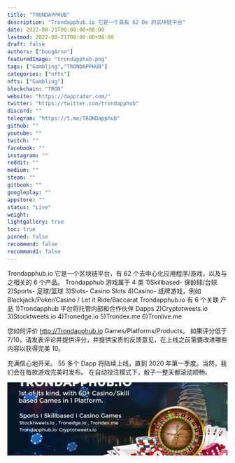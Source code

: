 ```yaml
---
title: "TRONDAPPHUB"
description: "Trondapphub.io 它是一个具有 62 De 的区块链平台"
date: 2022-08-21T00:00:00+08:00
lastmod: 2022-08-21T00:00:00+08:00
draft: false
authors: ["boogArno"]
featuredImage: "trondapphub.png"
tags: ["Gambling","TRONDAPPHUB"]
categories: ["nfts"]
nfts: ["Gambling"]
blockchain: "TRON"
website: "https://dappradar.com/"
twitter: "https://twitter.com/trondapphub"
discord: ""
telegram: "https://t.me/TRONDapphub"
github: ""
youtube: ""
twitch: ""
facebook: ""
instagram: ""
reddit: ""
medium: ""
steam: ""
gitbook: ""
googleplay: ""
appstore: ""
status: "Live"
weight: 
lightgallery: true
toc: true
pinned: false
recommend: false
recommend1: false
---
```

Trondapphub.io 它是一个区块链平台，有 62 个去中心化应用程序/游戏，以及与之相关的 6 个产品。 Trondapphub 游戏属于 4 类 1)Skillbased- 保龄球/台球 2)Sports- 足球/篮球 3)Slots- Casino Slots 4)Casino- 纸牌游戏，例如 Blackjack/Poker/Casino / Let it Ride/Baccarat Trondapphub.io 有 6 个关联 产品 1)Trondapphub 平台将托管内部和合作伙伴 Dapps 2)Cryptotweets.io 3)Stocktweets.io 4)Tronedge.io 5)Trondex.me 6)Tronlive.me

您如何评价 http://Trondapphub.io Games/Platforms/Products。 如果评分低于 7/10，请发表评论并提供评分，并提供宝贵的反馈意见，在上线之前需要改进哪些内容以获得完美 10。

充满信心地开采。 55 多个 Dapp 将陆续上线，直到 2020 年第一季度。当然，我们会在每款游戏完美时发布。 在自动投注模式下，骰子一整天都滚动顺畅。

![1080x360](1080x360.jpg)




